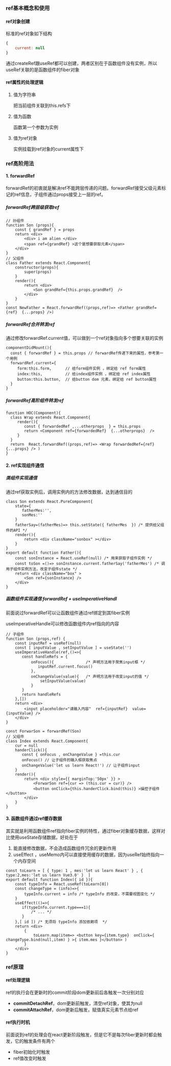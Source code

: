 ### ref基本概念和使用

#### ref对象创建

标准的ref对象如下结构

```js
{
	current: null
}
```

通过createRef跟useRef都可以创建，两者区别在于函数组件没有实例，所以useRef关联的是函数组件的fiber对象

#### ref属性的处理逻辑

1. 值为字符串

   把当前组件关联到this.refs下

2. 值为函数

   函数第一个参数为实例

3. 值为ref对象

   实例挂载到ref对象的current属性下

### ref高阶用法

#### 1. forwardRef

forwardRef的初衷就是解决ref不能跨层传递的问题。forwardRef接受父级元素标记的ref信息，子组件通过props接受上一层的ref。

##### forwardRef跨层级获取ref

```react
// 孙组件
function Son (props){
    const { grandRef } = props
    return <div>
        <div> i am alien </div>
        <span ref={grandRef} >这个是想要获取元素</span>
    </div>
}
// 父组件
class Father extends React.Component{
    constructor(props){
        super(props)
    }
    render(){
        return <div>
            <Son grandRef={this.props.grandRef}  />
        </div>
    }
}
const NewFather = React.forwardRef((props,ref)=> <Father grandRef={ref}  {...props} />)
```



##### forwardRef合并转发ref

通过修改forwardRef.current值，可以做到一个ref对象指向多个想要关联的实例

```react
componentDidMount(){
  const { forwardRef } = this.props // forwardRef传递下来的属性，参考第一个用例
  forwardRef.current={
     form:this.form,      // 给form组件实例 ，绑定给 ref form属性 
     index:this,          // 给index组件实例 ，绑定给 ref index属性 
     button:this.button,  // 给button dom 元素，绑定给 ref button属性 
  }
}
```



##### forwardRef高阶组件转发ref

```react
function HOC(Component){
  class Wrap extends React.Component{
     render(){
        const { forwardedRef ,...otherprops  } = this.props
        return <Component ref={forwardedRef}  {...otherprops}  />
     }
  }
  return  React.forwardRef((props,ref)=> <Wrap forwardedRef={ref} {...props} /> ) 
}
```



#### 2. ref实现组件通信

##### 类组件实现通信

通过ref获取实例后，调用实例内的方法修改数据，达到通信目的

```react
class Son extends React.PureComponent{
    state={
       fatherMes:'',
       sonMes:''
    }
    fatherSay=(fatherMes)=> this.setState({ fatherMes  }) /* 提供给父组件的API */
    render(){
        return <div className="sonbox" ></div>
    }
}
export default function Father(){
    const sonInstance = React.useRef(null) /* 用来获取子组件实例 */
    const toSon =()=> sonInstance.current.fatherSay('fatherMes') /* 调用子组件实例方法，改变子组件state */
    return <div className="box" >
        <Son ref={sonInstance} />
    </div>
}
```



##### 函数组件实现通信 forwardRef + useImperativeHandl

前面说过forwardRef可以让函数组件通过ref绑定到其fiber实例

useImperativeHandle可以修改函数组件内ref指向的内容

```react
// 子组件
function Son (props,ref) {
    const inputRef = useRef(null)
    const [ inputValue , setInputValue ] = useState('')
    useImperativeHandle(ref,()=>{
       const handleRefs = {
           onFocus(){              /* 声明方法用于聚焦input框 */
              inputRef.current.focus()
           },
           onChangeValue(value){   /* 声明方法用于改变input的值 */
               setInputValue(value)
           }
       }
       return handleRefs
    },[])
    return <div>
        <input placeholder="请输入内容"  ref={inputRef}  value={inputValue} />
    </div>
}

const ForwarSon = forwardRef(Son)
// 父组件
class Index extends React.Component{
    cur = null
    handerClick(){
       const { onFocus , onChangeValue } =this.cur
       onFocus() // 让子组件的输入框获取焦点
       onChangeValue('let us learn React!') // 让子组件input  
    }
    render(){
        return <div style={{ marginTop:'50px' }} >
            <ForwarSon ref={cur => (this.cur = cur)} />
            <button onClick={this.handerClick.bind(this)} >操控子组件</button>
        </div>
    }
}
```



#### 3. 函数组件通过ref缓存数据

其实就是利用函数组件ref指向fiber实例的特性，通过fiber对象缓存数据，这样对比使用useState存储数据，好处在于

1. 能直接修改数据，不会造成函数组件冗余的更新作用
2. useEffect ，useMemo内可以直接使用缓存的数据，因为useRef始终指向一个内存空间

```react
const toLearn = [ { type: 1 , mes:'let us learn React' } , { type:2,mes:'let us learn Vue3.0' }  ]
export default function Index({ id }){
    const typeInfo = React.useRef(toLearn[0])
    const changeType = (info)=>{
        typeInfo.current = info /* typeInfo 的改变，不需要视图变化 */
    }
    useEffect(()=>{
       if(typeInfo.current.type===1){
           /* ... */
       }
    },[ id ]) /* 无须将 typeInfo 添加依赖项  */
    return <div>
        {
            toLearn.map(item=> <button key={item.type}  onClick={ changeType.bind(null,item) } >{ item.mes }</button> )
        }
    </div>
}
```



### ref原理

#### ref处理逻辑

ref的执行会在更新时的commit阶段dom更新前后各触发一次分别对应

+ **commitDetachRef**，dom更新前触发，清空ref对象，使其为null
+ **commitAttachRef**，dom更新后触发，赋值真实元素节点给ref

#### ref执行时机

前面说到ref的处理会在react更新阶段触发，但是它不是每次fiber更新时都会触发，它的触发条件有两个

+ fiber初始化时触发
+ ref值改变时触发